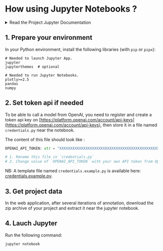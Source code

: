 # How using Jupyter Notebooks ?

<details>
	<summary>Read the Project Jupyter Documentation</summary>
	If needed, see <a href="https://docs.jupyter.org/en/latest/" alt="Project Jupyter Documentation.">https://docs.jupyter.org/en/latest/</a>.
</details>

## 1. Prepare your environment

In your Python environment, install the following libraries (with `pip` or `pipx`):

```
# Needed to launch Jupyter App.
jupyter
jupyterthemes  # optional

# Needed to run Jupyter Notebooks.
plotly>=2.5
pandas
numpy
```

## 2. Set token api if needed

To be able to call a model from OpenAI, you need to register and create a token api key on [https://platform.openai.com/account/api-keys](https://platform.openai.com/account/api-keys), then store it in a file named `credentials.py` near the notebook.

The content of this file should look like :

```python
OPENAI_API_TOKEN: str = "XXXXXXXXXXXXXXXXXXXXXXXXXXXXXXXXXXXXXXXXXXXXXXXXXXX"

# 1. Rename this file in `credentials.py`
# 2. Change value of `OPENAI_API_TOKEN` with your own API token from OpenAI (https://platform.openai.com/account/api-keys).
```

NB: A template file named `credentials.example.py` is available here: [credentials.example.py](./credentials.example.py).

## 3. Get project data

In the web application, after several iterations of annotation, download the zip archive of your project and extract it near the jupyter notebook.

## 4. Lauch Jupyter

Run the following command:

```bash
jupyter notebook
```
